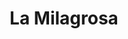 ---
title: "La Milagrosa"
url: /ciudad-autonoma-de-buenos-aires/la-milagrosa-avenida-asamblea/
shop: panadería
---